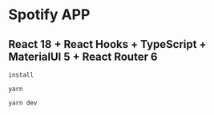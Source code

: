 # Spotify APP

## React 18 + React Hooks + TypeScript + MaterialUI 5 + React Router 6

```
install

yarn

yarn dev
```
